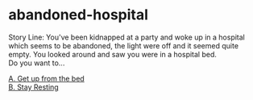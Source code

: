 # abandoned-hospital
Story Line: You've been kidnapped at a party and woke up in a hospital which seems to be abandoned, the light were off and it seemed quite empty. You looked around and saw you were in a hospital bed.  
Do you want to...   

  [A. Get up from the bed](../abandoned-hospital/the-room)  
  [B. Stay Resting](../abandoned-hospital/you-hear-a-noise-close-by)

